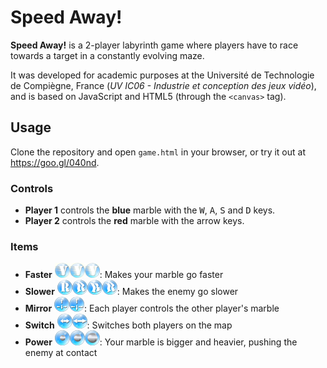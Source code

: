 # Speed Away!

**Speed Away!** is a 2-player labyrinth game where players have to race towards a target in a constantly evolving maze.

It was developed for academic purposes at the Université de Technologie de Compiègne, France (*UV IC06 - Industrie et conception des jeux vidéo*), and is based on JavaScript and HTML5 (through the `<canvas>` tag).

## Usage

Clone the repository and open `game.html` in your browser, or try it out at <https://goo.gl/040nd>.

### Controls

- **Player 1** controls the **blue** marble with the <kbd>W</kbd>, <kbd>A</kbd>, <kbd>S</kbd> and <kbd>D</kbd> keys.
- **Player 2** controls the **red** marble with the arrow keys.

### Items

- **Faster** ![Faster icon](img/faster.png): Makes your marble go faster
- **Slower** ![Slower icon](img/slower.png): Makes the enemy go slower
- **Mirror** ![Mirror icon](img/mirror.png): Each player controls the other player's marble
- **Switch** ![Switch icon](img/switch.png): Switches both players on the map
- **Power** ![Power icon](img/power.png): Your marble is bigger and heavier, pushing the enemy at contact
